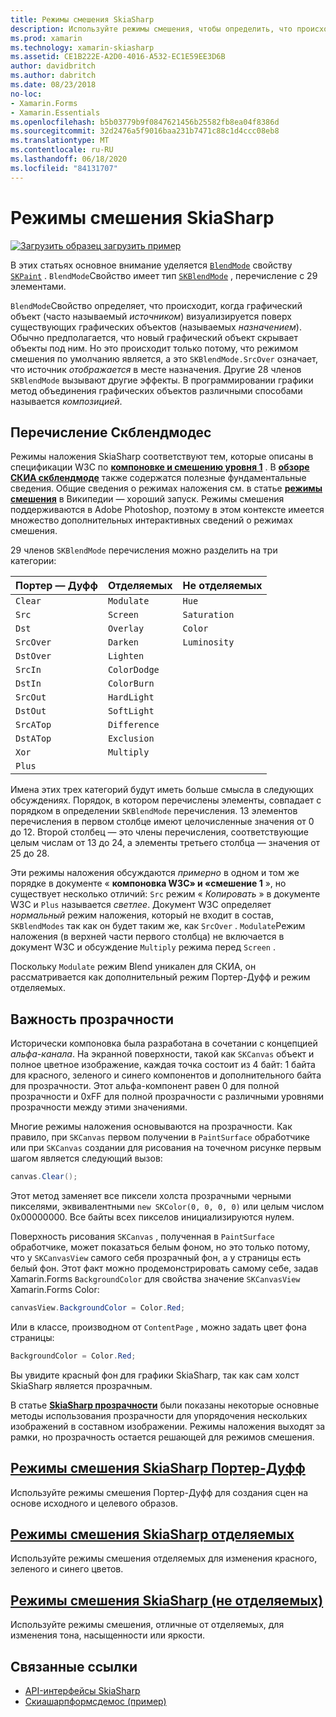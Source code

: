 ```yaml
---
title: Режимы смешения SkiaSharp
description: Используйте режимы смешения, чтобы определить, что происходит при наложении графических объектов на другой.
ms.prod: xamarin
ms.technology: xamarin-skiasharp
ms.assetid: CE1B222E-A2D0-4016-A532-EC1E59EE3D6B
author: davidbritch
ms.author: dabritch
ms.date: 08/23/2018
no-loc:
- Xamarin.Forms
- Xamarin.Essentials
ms.openlocfilehash: b5b03779b9f0847621456b25582fb8ea04f8386d
ms.sourcegitcommit: 32d2476a5f9016baa231b7471c88c1d4ccc08eb8
ms.translationtype: MT
ms.contentlocale: ru-RU
ms.lasthandoff: 06/18/2020
ms.locfileid: "84131707"
---
```

# <a name="skiasharp-blend-modes"></a>Режимы смешения SkiaSharp

[![Загрузить образец](~/media/shared/download.png) загрузить пример](https://docs.microsoft.com/samples/xamarin/xamarin-forms-samples/skiasharpforms-demos)

В этих статьях основное внимание уделяется [`BlendMode`](xref:SkiaSharp.SKPaint.BlendMode) свойству [`SKPaint`](xref:SkiaSharp.SKPaint) . `BlendMode`Свойство имеет тип [`SKBlendMode`](xref:SkiaSharp.SKBlendMode) , перечисление с 29 элементами.

`BlendMode`Свойство определяет, что происходит, когда графический объект (часто называемый _источником_) визуализируется поверх существующих графических объектов (называемых _назначением_). Обычно предполагается, что новый графический объект скрывает объекты под ним. Но это происходит только потому, что режимом смешения по умолчанию является, а это `SKBlendMode.SrcOver` означает, что источник _отображается_ в месте назначения. Другие 28 членов `SKBlendMode` вызывают другие эффекты. В программировании графики метод объединения графических объектов различными способами называется _композицией_.

## <a name="the-skblendmodes-enumeration"></a>Перечисление Скблендмодес

Режимы наложения SkiaSharp соответствуют тем, которые описаны в спецификации W3C по [**компоновке и смешению уровня 1**](https://www.w3.org/TR/compositing-1/) . В [**обзоре СКИА скблендмоде**](https://skia.org/user/api/SkBlendMode_Overview) также содержатся полезные фундаментальные сведения. Общие сведения о режимах наложения см. в статье [**режимы смешения**](https://en.wikipedia.org/wiki/Blend_modes) в Википедии — хороший запуск. Режимы смешения поддерживаются в Adobe Photoshop, поэтому в этом контексте имеется множество дополнительных интерактивных сведений о режимах смешения.

29 членов `SKBlendMode` перечисления можно разделить на три категории:

| Портер — Дуфф | Отделяемых    | Не отделяемых |
| ----------- | ------------ | ------------- |
| `Clear`     | `Modulate`   | `Hue`         |
| `Src`       | `Screen`     | `Saturation`  |
| `Dst`       | `Overlay`    | `Color`       |
| `SrcOver`   | `Darken`     | `Luminosity`  |
| `DstOver`   | `Lighten`    |               |
| `SrcIn`     | `ColorDodge` |               |
| `DstIn`     | `ColorBurn`  |               |
| `SrcOut`    | `HardLight`  |               |
| `DstOut`    | `SoftLight`  |               |
| `SrcATop`   | `Difference` |               |
| `DstATop`   | `Exclusion`  |               |
| `Xor`       | `Multiply`   |               |
| `Plus`      |              |               |

Имена этих трех категорий будут иметь больше смысла в следующих обсуждениях. Порядок, в котором перечислены элементы, совпадает с порядком в определении `SKBlendMode` перечисления. 13 элементов перечисления в первом столбце имеют целочисленные значения от 0 до 12. Второй столбец — это члены перечисления, соответствующие целым числам от 13 до 24, а элементы третьего столбца — значения от 25 до 28.

Эти режимы наложения обсуждаются _примерно_ в одном и том же порядке в документе « **компоновка W3C» и «смешение 1** », но существует несколько отличий: `Src` режим « _Копировать_ » в документе W3C и `Plus` называется _светлее_. Документ W3C определяет _нормальный_ режим наложения, который не входит в состав, `SKBlendModes` так как он будет таким же, как `SrcOver` . `Modulate`Режим наложения (в верхней части первого столбца) не включается в документ W3C и обсуждение `Multiply` режима перед `Screen` .

Поскольку `Modulate` режим Blend уникален для СКИА, он рассматривается как дополнительный режим Портер-Дуфф и режим отделяемых.

## <a name="the-importance-of-transparency"></a>Важность прозрачности

Исторически компоновка была разработана в сочетании с концепцией _альфа-канала_. На экранной поверхности, такой как `SKCanvas` объект и полное цветное изображение, каждая точка состоит из 4 байт: 1 байта для красного, зеленого и синего компонентов и дополнительного байта для прозрачности. Этот альфа-компонент равен 0 для полной прозрачности и 0xFF для полной прозрачности с различными уровнями прозрачности между этими значениями.

Многие режимы наложения основываются на прозрачности. Как правило, при `SKCanvas` первом получении в `PaintSurface` обработчике или при `SKCanvas` создании для рисования на точечном рисунке первым шагом является следующий вызов:

```csharp
canvas.Clear();
```

Этот метод заменяет все пиксели холста прозрачными черными пикселями, эквивалентными `new SKColor(0, 0, 0, 0)` или целым числом 0x00000000. Все байты всех пикселов инициализируются нулем.

Поверхность рисования `SKCanvas` , полученная в `PaintSurface` обработчике, может показаться белым фоном, но это только потому, что у `SKCanvasView` самого себя прозрачный фон, а у страницы есть белый фон. Этот факт можно продемонстрировать самому себе, задав Xamarin.Forms `BackgroundColor` для свойства значение `SKCanvasView` Xamarin.Forms Color:

```csharp
canvasView.BackgroundColor = Color.Red;
```

Или в классе, производном от `ContentPage` , можно задать цвет фона страницы:

```csharp
BackgroundColor = Color.Red;
```

Вы увидите красный фон для графики SkiaSharp, так как сам холст SkiaSharp является прозрачным.

В статье [**SkiaSharp прозрачности**](../../basics/transparency.md) были показаны некоторые основные методы использования прозрачности для упорядочения нескольких изображений в составном изображении. Режимы наложения выходят за рамки, но прозрачность остается решающей для режимов смешения.

## <a name="skiasharp-porter-duff-blend-modes"></a>[Режимы смешения SkiaSharp Портер-Дуфф](porter-duff.md)

Используйте режимы смешения Портер-Дуфф для создания сцен на основе исходного и целевого образов.

## <a name="skiasharp-separable-blend-modes"></a>[Режимы смешения SkiaSharp отделяемых](separable.md)

Используйте режимы смешения отделяемых для изменения красного, зеленого и синего цветов.

## <a name="skiasharp-non-separable-blend-modes"></a>[Режимы смешения SkiaSharp (не отделяемых)](non-separable.md)

Используйте режимы смешения, отличные от отделяемых, для изменения тона, насыщенности или яркости.

## <a name="related-links"></a>Связанные ссылки

- [API-интерфейсы SkiaSharp](https://docs.microsoft.com/dotnet/api/skiasharp)
- [Скиашарпформсдемос (пример)](https://docs.microsoft.com/samples/xamarin/xamarin-forms-samples/skiasharpforms-demos)
